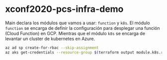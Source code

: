 # xconf2020-pcs-infra-demo

Main declara los módulos que vamos a usar: `function` y `k8s`.
El módulo `function` se encarga de definir la configuración para desplegar una función (Cloud Function) en GCP. Mientras que el módulo `k8s` se encarga de levantar un cluster de kubernetes en Azure.

```bash
az ad sp create-for-rbac --skip-assignment
az aks get-credentials --resource-group $(terraform output module.k8s.resource_group_name) --name $(terraform output module.k8s.kubernetes_cluster_name
```